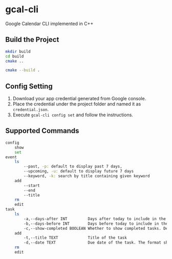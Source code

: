# gcal-cli

Google Calendar CLI implemented in C++

## Build the Project

```sh
mkdir build
cd build
cmake ..

cmake --build .
```

## Config Setting

1. Download your app credential generated from Google console.
2. Place the credential under the project folder and named it as `credential.json`.
3. Execute `gcal-cli config set` and follow the instructions.

## Supported Commands

```sh
config
    show
    set
event
    ls
        --past, -p: default to display past 7 days,
        --upcoming, -u: default to display future 7 days
        --keyword, -k: search by title containing given keyword
    add
        --start
        --end
        --title
    rm
    edit
task
    ls
        -a,--days-after INT         Days after today to include in the task list
        -b,--days-before INT        Days before today to include in the task list
        -c,--show-completed BOOLEAN Whether to show completed tasks. Default is true.
    add
        -t,--title TEXT             Title of the task
        -d,--date TEXT              Due date of the task. The format should be YYYY-MM-DD.
    rm
    edit
```

